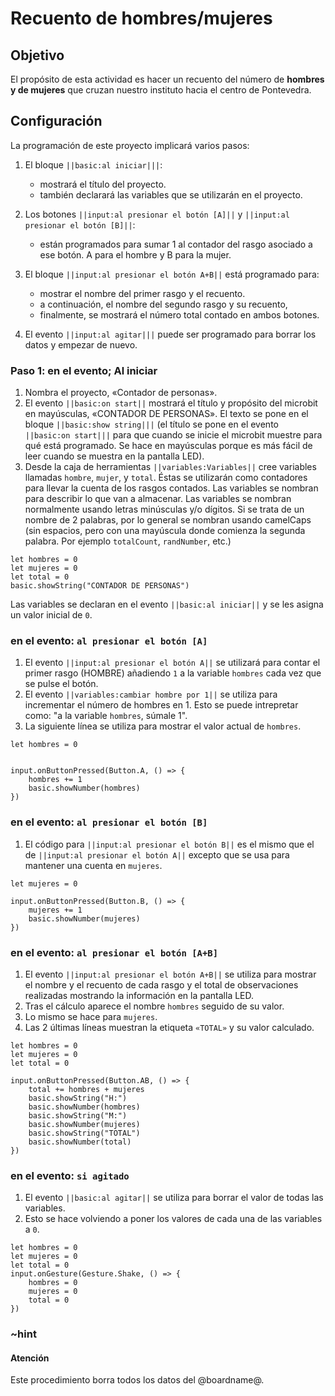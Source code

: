 # Recuento de hombres/mujeres

## Objetivo

El propósito de esta actividad es hacer un recuento del número de **hombres y de mujeres** que cruzan nuestro instituto hacia el centro de Pontevedra.

## Configuración

La programación de este proyecto implicará varios pasos:

1. El bloque ``||basic:al iniciar|||``:

    * mostrará el título del proyecto.
    * también declarará las variables que se utilizarán en el proyecto.
    
2. Los botones ``||input:al presionar el botón [A]||`` y ``||input:al presionar el botón [B]||``:
    
    * están programados para sumar 1 al contador del rasgo asociado a ese botón. A para el hombre y B para la mujer.

2. El bloque  ``||input:al presionar el botón A+B||`` está programado para:

    * mostrar el nombre del primer rasgo y el recuento.
    * a continuación, el nombre del segundo rasgo y su recuento,
    * finalmente, se mostrará el número total contado en ambos botones. 

3. El evento ``||input:al agitar|||`` puede ser programado para borrar los datos y empezar de nuevo.


### Paso 1: en el evento; Al iniciar

1. Nombra el proyecto, «Contador de personas».
2. El evento ``||basic:on start||`` mostrará el título y propósito del microbit en mayúsculas, «CONTADOR DE PERSONAS». El texto se pone en el bloque ``||basic:show string|||`` (el título se pone en el evento ``||basic:on start|||`` para que cuando se inicie el microbit muestre para qué está programado. Se hace en mayúsculas porque es más fácil de leer cuando se muestra en la pantalla LED).
3. Desde la caja de herramientas ``||variables:Variables||`` cree variables llamadas ``hombre``, ``mujer``, y ``total``. Éstas se utilizarán como contadores para llevar la cuenta de los rasgos contados. Las variables se nombran para describir lo que van a almacenar. Las variables se nombran normalmente usando letras minúsculas y/o dígitos. Si se trata de un nombre de 2 palabras, por lo general se nombran usando camelCaps (sin espacios, pero con una mayúscula donde comienza la segunda palabra. Por ejemplo ``totalCount``, ``randNumber``, etc.)
 
```blocks
let hombres = 0
let mujeres = 0
let total = 0
basic.showString("CONTADOR DE PERSONAS")
```

Las variables se declaran en el evento ``||basic:al iniciar||`` y se les asigna un valor inicial de `0`.

### en el evento: ``al presionar el botón [A]``

1. El evento ``||input:al presionar el botón A||`` se utilizará para contar el primer rasgo (HOMBRE) añadiendo `1` a la variable ``hombres`` cada vez que se pulse el botón.
2. El evento ``||variables:cambiar hombre por 1||`` se utiliza para incrementar el número de hombres en 1. Esto se puede intrepretar como: "a la variable ``hombres``, súmale 1".
3. La siguiente línea se utiliza para mostrar el valor actual de ``hombres``.
 
```blocks
let hombres = 0


input.onButtonPressed(Button.A, () => {
    hombres += 1
    basic.showNumber(hombres)
})
```

### en el evento: ``al presionar el botón [B]``

1. El código para ``||input:al presionar el botón B||`` es el mismo que el de ``||input:al presionar el botón A||`` excepto que se usa para mantener una cuenta en ``mujeres``.
 
```blocks
let mujeres = 0

input.onButtonPressed(Button.B, () => {
    mujeres += 1
    basic.showNumber(mujeres)
})
```

### en el evento:  ``al presionar el botón [A+B]``

1. El evento ``||input:al presionar el botón A+B||`` se utiliza para mostrar el nombre y el recuento de cada rasgo y el total de observaciones realizadas mostrando la información en la pantalla LED.
2. Tras el cálculo aparece el nombre ``hombres`` seguido de su valor.
3. Lo mismo se hace para ``mujeres``.
4. Las 2 últimas líneas muestran la etiqueta `«TOTAL»` y su valor calculado. 
 
```blocks
let hombres = 0
let mujeres = 0
let total = 0

input.onButtonPressed(Button.AB, () => {
    total += hombres + mujeres
    basic.showString("H:")
    basic.showNumber(hombres)
    basic.showString("M:")
    basic.showNumber(mujeres)
    basic.showString("TOTAL")
    basic.showNumber(total)
})
```

### en el evento: ``si agitado``

1. El evento ``||basic:al agitar||`` se utiliza para borrar el valor de todas las variables.
2. Esto se hace volviendo a poner los valores de cada una de las variables a `0`. 
 
```blocks
let hombres = 0
let mujeres = 0
let total = 0
input.onGesture(Gesture.Shake, () => {
    hombres = 0
    mujeres = 0
    total = 0
})
```


### ~hint

#### Atención

Este procedimiento borra todos los datos del @boardname@.
